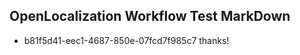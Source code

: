 ## OpenLocalization Workflow Test MarkDown
* b81f5d41-eec1-4687-850e-07fcd7f985c7 thanks!

<!--HONumber=Jul16_HO4-->


